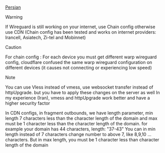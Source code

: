 [Persian](https://github.com/Otisist/Sample/blob/main/Client/README(per).md)

> [!WARNING]
> If Wireguard is still working on your internet, use Chain config otherwise use CDN
> (Chain config has been tested and works on internet providers: Irancell, Asiatech, Zi-tel and Mobinnet)

>[!CAUTION]
>For chain config :
>For each device you must get different warp wireguard config, cloudflare confused the same warp wireguard configuration on different devices (it causes not connecting or experiencing low speed)

>[!NOTE]
>You can use Vless instead of vmess, use websocket transfer instead of httpUpgrade. but you have to apply these changes on the server as well
In my experience (Iran), vmess and httpUpgrade work better and have a higher security factor

In CDN configs, in fragment outbounds, we have length parameter, min length 7 characters less than the character length of the domain and max must be 1 character less than the character length of the domain. for example your domain has 44 characters, length: "37-43"
You can in min length instead of 7 characters change number to above 7, like 8,9,10 ... characters. But in max length, you must be 1 character less than character length of the domain
